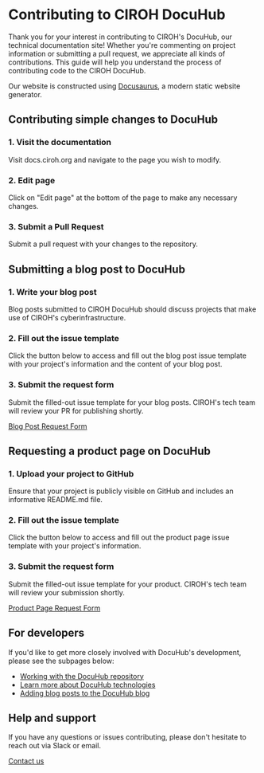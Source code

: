# Contributing to CIROH DocuHub

Thank you for your interest in contributing to CIROH's DocuHub, our technical documentation site! Whether you're commenting on project information or submitting a pull request, we appreciate all kinds of contributions. This guide will help you understand the process of contributing code to the CIROH DocuHub.

Our website is constructed using [Docusaurus](https://docusaurus.io/), a modern static website generator.

## Contributing simple changes to DocuHub

### 1. Visit the documentation
Visit docs.ciroh.org and navigate to the page you wish to modify.

### 2. Edit page
Click on "Edit page" at the bottom of the page to make any necessary changes.

### 3. Submit a Pull Request
Submit a pull request with your changes to the repository.

## Submitting a blog post to DocuHub

### 1. Write your blog post
Blog posts submitted to CIROH DocuHub should discuss projects that make use of CIROH's cyberinfrastructure.

### 2. Fill out the issue template
Click the button below to access and fill out the blog post issue template with your project's information and the content of your blog post.

### 3. Submit the request form
Submit the filled-out issue template for your blog posts. CIROH's tech team will review your PR for publishing shortly.

[Blog Post Request Form](https://github.com/CIROH-UA/ciroh-ua_website/blob/main/.github/ISSUE_TEMPLATE/docuhub-blog-post.md)

## Requesting a product page on DocuHub

### 1. Upload your project to GitHub
Ensure that your project is publicly visible on GitHub and includes an informative README.md file.

### 2. Fill out the issue template
Click the button below to access and fill out the product page issue template with your project's information.

### 3. Submit the request form
Submit the filled-out issue template for your product. CIROH's tech team will review your submission shortly.

[Product Page Request Form](https://github.com/CIROH-UA/ciroh-ua_website/issues/new?assignees=&labels=on-prem&projects=&template=product-request.md)

## For developers

If you'd like to get more closely involved with DocuHub's development, please see the subpages below:

- [Working with the DocuHub repository](https://docs.ciroh.org/docs/contribute/repository)
- [Learn more about DocuHub technologies](https://docs.ciroh.org/docs/contribute/technologies)
- [Adding blog posts to the DocuHub blog](https://docs.ciroh.org/docs/contribute/blog)

## Help and support

If you have any questions or issues contributing, please don't hesitate to reach out via Slack or email.

[Contact us](https://docs.ciroh.org/contact)